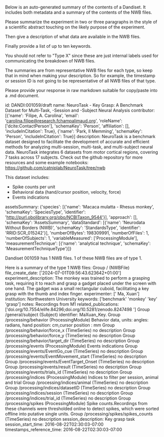 
Below is an auto-generated summary of the contents of a Dandiset. It includes both metadata and a summary of the contents of the NWB files.

Please summarize the experiment in two or three paragraphs in the style of a scientific abstract touching on the likely purpose of the experiment.

Then give a description of what data are available in the NWB files.

Finally provide a list of up to ten keywords.

You should not refer to "Type X" since these are just internal labels used for communicating the breakdown of NWB files.

The summaries are from representative NWB files for each type, so keep that in mind when making your description. So for example, the timestamp or session ID is not going to be representative of all NWB files of that type.

Please provide your response in raw markdown suitable for copy/paste into a .md document.


id: DANDI:001059/draft
name: NeuroTask - Key Grasp: A Benchmark Dataset for Multi-Task, -Session and -Subject Neural Analysis
contributor: [{'name': 'Filipe, A. Carolina', 'email': 'carolina.filipe@research.fchampalimaud.org', 'roleName': ['dcite:ContactPerson'], 'schemaKey': 'Person', 'affiliation': [], 'includeInCitation': True}, {'name': 'Park, Il Memming', 'schemaKey': 'Person', 'includeInCitation': True}]
description: NeuroTask is a benchmark dataset designed to facilitate the development of accurate and efficient methods for analyzing multi-session, multi-task, and multi-subject neural data. NeuroTask integrates 6 datasets from motor cortical regions, covering 7 tasks across 17 subjects.
Check out the github repository for more resources and some example notebooks: https://github.com/catniplab/NeuroTask/tree/nwb

This dataset includes:
- Spike counts per unit
- Behavioral data (hand/cursor position, velocity, force)
- Events indications

assetsSummary: {'species': [{'name': 'Macaca mulatta - Rhesus monkey', 'schemaKey': 'SpeciesType', 'identifier': 'http://purl.obolibrary.org/obo/NCBITaxon_9544'}], 'approach': [], 'schemaKey': 'AssetsSummary', 'dataStandard': [{'name': 'Neurodata Without Borders (NWB)', 'schemaKey': 'StandardsType', 'identifier': 'RRID:SCR_015242'}], 'numberOfBytes': 198309991, 'numberOfFiles': 1, 'numberOfSubjects': 1, 'variableMeasured': ['ProcessingModule'], 'measurementTechnique': [{'name': 'analytical technique', 'schemaKey': 'MeasurementTechniqueType'}]}

Dandiset 001059 has 1 NWB files.
1 of these NWB files are of type 1.


Here is a summary of the type 1 NWB files:
  Group / (NWBFile) 
  file_create_date: ['2024-07-01T09:56:43.623642+01:00']
  experiment_description:  The monkey was trained to perform a grasping task, requiring it to reach and grasp a gadget placed under the screen with one hand. The gadget was a small rectangular cuboid, facilitating a key grasp with the thumb and index finger. 
  experimenter: [' Ma, Xuan']
  institution: Northwestern University
  keywords: ['benchmark' 'monkey' 'key' 'grasp']
  notes: Recordings from M1
  related_publications: ['doi.org/10.7554/elife.84296;doi.org/10.5281/zenodo.8247498 ']
  Group /general/subject (Subject) 
  identifier: MaXuan_Key.
  Group /processing/behavior (ProcessingModule) Behavior data, units: angles: radians, hand position: cm,cursor position : mm 
  Group /processing/behavior/force_x (TimeSeries) no description
  Group /processing/behavior/force_y (TimeSeries) no description
  Group /processing/behavior/target_dir (TimeSeries) no description
  Group /processing/events (ProcessingModule) Events indications
  Group /processing/events/EventGo_cue (TimeSeries) no description
  Group /processing/events/EventMovement_start (TimeSeries) no description
  Group /processing/events/EventTarget_Onset (TimeSeries) no description
  Group /processing/events/result (TimeSeries) no description
  Group /processing/events/trials_id (TimeSeries) no description
  Group /processing/indices (ProcessingModule) Indices to filter per session, animal and trial
  Group /processing/indices/animal (TimeSeries) no description
  Group /processing/indices/datasetID (TimeSeries) no description
  Group /processing/indices/session (TimeSeries) no description
  Group /processing/indices/trial_id (TimeSeries) no description
  Group /processing/spikes (ProcessingModule) Spike counts.Recordings from these channels were thresholded online to detect spikes, which were sorted offline into putative single units. 
  Group /processing/spikes/spikes_counts (TimeSeries) no description
  session_description: Key grasp task
  session_start_time: 2016-08-22T02:30:03-07:00
  timestamps_reference_time: 2016-08-22T02:30:03-07:00
